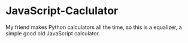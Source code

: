 # JavaScript-Caclulator
My friend makes Python calculators all the time, so this is a equalizer, a simple good old JavaScript calculator.

